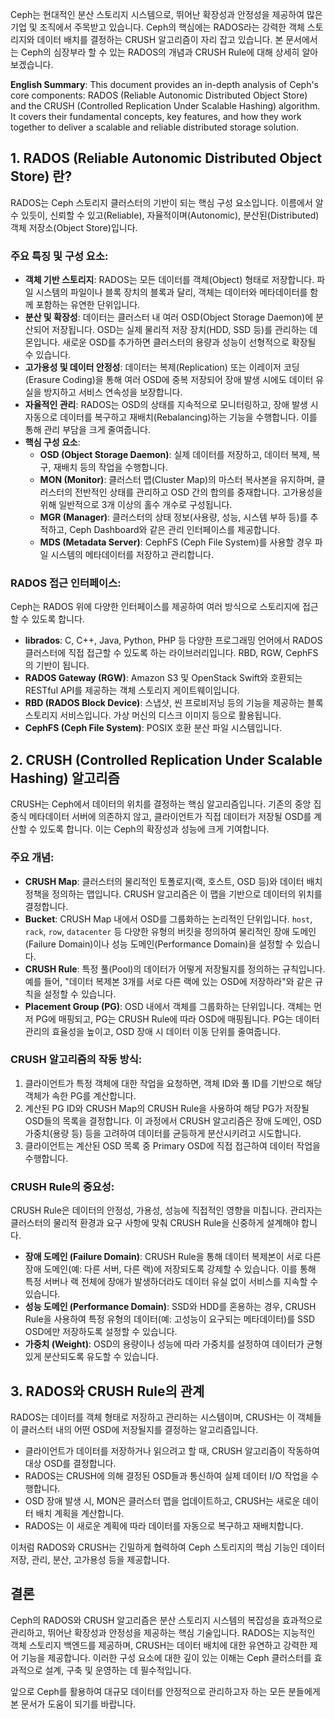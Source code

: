 <!-- category: 스토리지 -->
<!-- date: 2025-06-02 -->
<!-- keywords: Ceph, RADOS, CRUSH, 스토리지, 분산시스템, 데이터 배치, 클러스터, OSD, CRUSH Map, CRUSH Rule, Storage, Distributed System, Data Placement, Cluster -->
<!-- title: Ceph 심층 분석: RADOS 개념과 CRUSH Rule 완전 정복 -->

Ceph는 현대적인 분산 스토리지 시스템으로, 뛰어난 확장성과 안정성을 제공하여 많은 기업 및 조직에서 주목받고 있습니다. Ceph의 핵심에는 RADOS라는 강력한 객체 스토리지와 데이터 배치를 결정하는 CRUSH 알고리즘이 자리 잡고 있습니다. 본 문서에서는 Ceph의 심장부라 할 수 있는 RADOS의 개념과 CRUSH Rule에 대해 상세히 알아보겠습니다.

**English Summary**: This document provides an in-depth analysis of Ceph's core components: RADOS (Reliable Autonomic Distributed Object Store) and the CRUSH (Controlled Replication Under Scalable Hashing) algorithm. It covers their fundamental concepts, key features, and how they work together to deliver a scalable and reliable distributed storage solution.

## 1. RADOS (Reliable Autonomic Distributed Object Store) 란?

RADOS는 Ceph 스토리지 클러스터의 기반이 되는 핵심 구성 요소입니다. 이름에서 알 수 있듯이, 신뢰할 수 있고(Reliable), 자율적이며(Autonomic), 분산된(Distributed) 객체 저장소(Object Store)입니다.

### 주요 특징 및 구성 요소:

*   **객체 기반 스토리지**: RADOS는 모든 데이터를 객체(Object) 형태로 저장합니다. 파일 시스템의 파일이나 블록 장치의 블록과 달리, 객체는 데이터와 메타데이터를 함께 포함하는 유연한 단위입니다.
*   **분산 및 확장성**: 데이터는 클러스터 내 여러 OSD(Object Storage Daemon)에 분산되어 저장됩니다. OSD는 실제 물리적 저장 장치(HDD, SSD 등)를 관리하는 데몬입니다. 새로운 OSD를 추가하면 클러스터의 용량과 성능이 선형적으로 확장될 수 있습니다.
*   **고가용성 및 데이터 안정성**: 데이터는 복제(Replication) 또는 이레이저 코딩(Erasure Coding)을 통해 여러 OSD에 중복 저장되어 장애 발생 시에도 데이터 유실을 방지하고 서비스 연속성을 보장합니다.
*   **자율적인 관리**: RADOS는 OSD의 상태를 지속적으로 모니터링하고, 장애 발생 시 자동으로 데이터를 복구하고 재배치(Rebalancing)하는 기능을 수행합니다. 이를 통해 관리 부담을 크게 줄여줍니다.
*   **핵심 구성 요소**:
    *   **OSD (Object Storage Daemon)**: 실제 데이터를 저장하고, 데이터 복제, 복구, 재배치 등의 작업을 수행합니다.
    *   **MON (Monitor)**: 클러스터 맵(Cluster Map)의 마스터 복사본을 유지하며, 클러스터의 전반적인 상태를 관리하고 OSD 간의 합의를 중재합니다. 고가용성을 위해 일반적으로 3개 이상의 홀수 개수로 구성됩니다.
    *   **MGR (Manager)**: 클러스터의 상태 정보(사용량, 성능, 시스템 부하 등)를 추적하고, Ceph Dashboard와 같은 관리 인터페이스를 제공합니다.
    *   **MDS (Metadata Server)**: CephFS (Ceph File System)를 사용할 경우 파일 시스템의 메타데이터를 저장하고 관리합니다.

### RADOS 접근 인터페이스:

Ceph는 RADOS 위에 다양한 인터페이스를 제공하여 여러 방식으로 스토리지에 접근할 수 있도록 합니다.

*   **librados**: C, C++, Java, Python, PHP 등 다양한 프로그래밍 언어에서 RADOS 클러스터에 직접 접근할 수 있도록 하는 라이브러리입니다. RBD, RGW, CephFS의 기반이 됩니다.
*   **RADOS Gateway (RGW)**: Amazon S3 및 OpenStack Swift와 호환되는 RESTful API를 제공하는 객체 스토리지 게이트웨이입니다.
*   **RBD (RADOS Block Device)**: 스냅샷, 씬 프로비저닝 등의 기능을 제공하는 블록 스토리지 서비스입니다. 가상 머신의 디스크 이미지 등으로 활용됩니다.
*   **CephFS (Ceph File System)**: POSIX 호환 분산 파일 시스템입니다.

## 2. CRUSH (Controlled Replication Under Scalable Hashing) 알고리즘

CRUSH는 Ceph에서 데이터의 위치를 결정하는 핵심 알고리즘입니다. 기존의 중앙 집중식 메타데이터 서버에 의존하지 않고, 클라이언트가 직접 데이터가 저장될 OSD를 계산할 수 있도록 합니다. 이는 Ceph의 확장성과 성능에 크게 기여합니다.

### 주요 개념:

*   **CRUSH Map**: 클러스터의 물리적인 토폴로지(랙, 호스트, OSD 등)와 데이터 배치 정책을 정의하는 맵입니다. CRUSH 알고리즘은 이 맵을 기반으로 데이터의 위치를 결정합니다.
*   **Bucket**: CRUSH Map 내에서 OSD를 그룹화하는 논리적인 단위입니다. `host`, `rack`, `row`, `datacenter` 등 다양한 유형의 버킷을 정의하여 물리적인 장애 도메인(Failure Domain)이나 성능 도메인(Performance Domain)을 설정할 수 있습니다.
*   **CRUSH Rule**: 특정 풀(Pool)의 데이터가 어떻게 저장될지를 정의하는 규칙입니다. 예를 들어, "데이터 복제본 3개를 서로 다른 랙에 있는 OSD에 저장하라"와 같은 규칙을 설정할 수 있습니다.
*   **Placement Group (PG)**: OSD 내에서 객체를 그룹화하는 단위입니다. 객체는 먼저 PG에 매핑되고, PG는 CRUSH Rule에 따라 OSD에 매핑됩니다. PG는 데이터 관리의 효율성을 높이고, OSD 장애 시 데이터 이동 단위를 줄여줍니다.

### CRUSH 알고리즘의 작동 방식:

1.  클라이언트가 특정 객체에 대한 작업을 요청하면, 객체 ID와 풀 ID를 기반으로 해당 객체가 속한 PG를 계산합니다.
2.  계산된 PG ID와 CRUSH Map의 CRUSH Rule을 사용하여 해당 PG가 저장될 OSD들의 목록을 결정합니다. 이 과정에서 CRUSH 알고리즘은 장애 도메인, OSD 가중치(용량 등) 등을 고려하여 데이터를 균등하게 분산시키려고 시도합니다.
3.  클라이언트는 계산된 OSD 목록 중 Primary OSD에 직접 접근하여 데이터 작업을 수행합니다.

### CRUSH Rule의 중요성:

CRUSH Rule은 데이터의 안정성, 가용성, 성능에 직접적인 영향을 미칩니다. 관리자는 클러스터의 물리적 환경과 요구 사항에 맞춰 CRUSH Rule을 신중하게 설계해야 합니다.

*   **장애 도메인 (Failure Domain)**: CRUSH Rule을 통해 데이터 복제본이 서로 다른 장애 도메인(예: 다른 서버, 다른 랙)에 저장되도록 강제할 수 있습니다. 이를 통해 특정 서버나 랙 전체에 장애가 발생하더라도 데이터 유실 없이 서비스를 지속할 수 있습니다.
*   **성능 도메인 (Performance Domain)**: SSD와 HDD를 혼용하는 경우, CRUSH Rule을 사용하여 특정 유형의 데이터(예: 고성능이 요구되는 메타데이터)를 SSD OSD에만 저장하도록 설정할 수 있습니다.
*   **가중치 (Weight)**: OSD의 용량이나 성능에 따라 가중치를 설정하여 데이터가 균형 있게 분산되도록 유도할 수 있습니다.

## 3. RADOS와 CRUSH Rule의 관계

RADOS는 데이터를 객체 형태로 저장하고 관리하는 시스템이며, CRUSH는 이 객체들이 클러스터 내의 어떤 OSD에 저장될지를 결정하는 알고리즘입니다.

*   클라이언트가 데이터를 저장하거나 읽으려고 할 때, CRUSH 알고리즘이 작동하여 대상 OSD를 결정합니다.
*   RADOS는 CRUSH에 의해 결정된 OSD들과 통신하여 실제 데이터 I/O 작업을 수행합니다.
*   OSD 장애 발생 시, MON은 클러스터 맵을 업데이트하고, CRUSH는 새로운 데이터 배치 계획을 계산합니다.
*   RADOS는 이 새로운 계획에 따라 데이터를 자동으로 복구하고 재배치합니다.

이처럼 RADOS와 CRUSH는 긴밀하게 협력하여 Ceph 스토리지의 핵심 기능인 데이터 저장, 관리, 분산, 고가용성 등을 제공합니다.

## 결론

Ceph의 RADOS와 CRUSH 알고리즘은 분산 스토리지 시스템의 복잡성을 효과적으로 관리하고, 뛰어난 확장성과 안정성을 제공하는 핵심 기술입니다. RADOS는 지능적인 객체 스토리지 백엔드를 제공하며, CRUSH는 데이터 배치에 대한 유연하고 강력한 제어 기능을 제공합니다. 이러한 구성 요소에 대한 깊이 있는 이해는 Ceph 클러스터를 효과적으로 설계, 구축 및 운영하는 데 필수적입니다.

앞으로 Ceph를 활용하여 대규모 데이터를 안정적으로 관리하고자 하는 모든 분들에게 본 문서가 도움이 되기를 바랍니다.